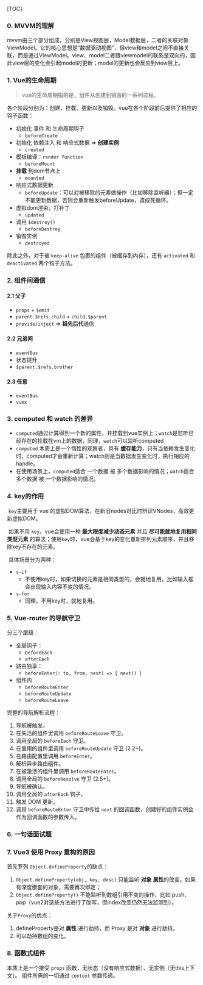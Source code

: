 [TOC]



### 0. MVVM的理解

mvvm由三个部分组成，分别是View视图层，Model数据层，二者的关联对象ViewModel。它的核心思想是“数据驱动视图”，但view和model之间不直接关联，而是通过ViewModel。view、model二者跟viewmodel的联系是双向的，因此view层的变化会引起model的更新；model的更新也会反应到view层上。

### 1. Vue的生命周期

> vue的生命周期指的是，组件从创建到销毁的一系列过程。

各个阶段分别为：创建、挂载、更新以及销毁。vue在各个阶段前后提供了相应的钩子函数：

* 初始化 事件 和 生命周期钩子
    * `beforeCreate`
* 初始化 依赖注入 和 响应式数据  => **创建实例**
    * `created`
* 模板编译：`render function`
    * `beforeMount`
* **挂载** 到dom节点上
    * `mounted`
* 响应式数据更新
    * `beforeUpdate`：可以对被移除的元素做操作（比如移除监听器）；但一定不能更新数据，否则会重新触发beforeUpdate，造成死循环。
* 虚拟dom渲染，打补丁
    * `updated`
* 调用 `$destroy()`
    * `beforeDestroy`
* 销毁实例
    * `destroyed`

除此之外，对于被 `keep-alive` 包裹的组件（被缓存到内存），还有 `activated` 和 `deactivated` 两个钩子方法。



### 2. 组件间通信

#### 2.1 父子

* `props` + `$emit`
* `parent.$refs.child` + `child.$parent`
* `provide/inject` => **祖先后代**通信

#### 2.2 兄弟间

* `eventBus`
* 状态提升
* `$parent.$refs.brother`

#### 2.3 任意

* `eventBus`
* `vuex`

### 3. computed 和 watch 的差异

* `computed`通过计算得到一个新的属性，并挂载到vue实例上；`watch`是监听已经存在的挂载在vm上的数据，同理，`watch`可以监听computed
* `computed` 本质上是一个惰性的观察者，具有 **缓存能力**，只有当依赖发生变化时，computed才会重新计算；watch则是当数据发生变化时，执行相应的handle。
* 在使用场景上，`computed`适合 一个数据 被 多个数据影响的情况；`watch`适合 多个数据 被 一个数据影响的情况。



### 4. key的作用

​	`key`主要用于 vue 的虚拟DOM算法，在新旧nodes对比时辨识VNodes，高效更新虚拟DOM。

​	如果不用 `key`，vue会使用一种 **最大限度减少动态元素** 并且 **尽可能就地复用相同类型元素** 的算法；使用`key`时，vue会基于key的变化重新排列元素顺序，并且移除key不存在的元素。

​	具体场景分为两种：

* `v-if`
    * 不使用key时，如果切换的元素是相同类型的，会就地复用，比如输入框会出现输入内容不变的情况。
* `v-for`
    * 同理，不用key时，就地复用。



### 5. Vue-router 的导航守卫

分三个层级：

* 全局钩子：
    * `beforeEach`
    * `afterEach`
* 路由独享：
    * `beforeEnter(: to, from, next) => { next() }`
* 组件内
    * `beforeRouteEnter`
    * `beforeRouteUpdate`
    * `beforeRouteLeave`



完整的导航解析流程：

1. 导航被触发。
2. 在失活的组件里调用 `beforeRouteLeave` 守卫。
3. 调用全局的 `beforeEach` 守卫。
4. 在重用的组件里调用 `beforeRouteUpdate` 守卫 (2.2+)。
5. 在路由配置里调用 `beforeEnter`。
6. 解析异步路由组件。
7. 在被激活的组件里调用 `beforeRouteEnter`。
8. 调用全局的 `beforeResolve` 守卫 (2.5+)。
9. 导航被确认。
10. 调用全局的 `afterEach` 钩子。
11. 触发 DOM 更新。
12. 调用 `beforeRouteEnter` 守卫中传给 `next` 的回调函数，创建好的组件实例会作为回调函数的参数传入。



### 6. 一句话面试题





### 7. Vue3 使用 Proxy 重构的原因

首先罗列 `Object.defineProperty`的缺点：

1. `Object.defineProperty(obj, key, desc)` 只能监听 **对象** **属性**的改变，如果有深度嵌套的对象，需要再次绑定；
2. `Object.defineProperty()` 不能监听到数组引用不变的操作，比如 push、pop（vue2对这些方法进行了改写，但index改变仍然无法监测到）。

关于`Proxy`的优点：

1. defineProperty是对 **属性** 进行劫持，而 Proxy 是对 **对象** 进行劫持。
2. 可以劫持数组的变化。


### 8. 函数式组件
本质上是一个接受 `props` 函数，无状态（没有响应式数据）、无实例（无this上下文）。
组件所需的一切通过 `context` 参数传递。

